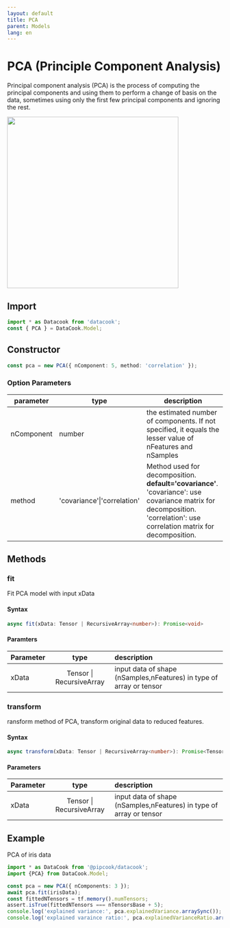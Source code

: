 ```yaml
---
layout: default
title: PCA
parent: Models
lang: en
---
```


# PCA (Principle Component Analysis)

Principal component analysis (PCA) is the process of computing the principal components and using them to perform a change of basis on the data, sometimes using only the first few principal components and ignoring the rest.

<img style="width:400px; max-width:100%" src="https://upload.wikimedia.org/wikipedia/commons/thumb/f/f5/GaussianScatterPCA.svg/600px-GaussianScatterPCA.svg.png"/>

## Import 

```typescript
import * as Datacook from 'datacook';
const { PCA } = DataCook.Model;
```

## Constructor

```typescript
const pca = new PCA({ nComponent: 5, method: 'correlation' });
```

### Option Parameters

| parameter | type | description |
| --------- | ---- | ----------- |
| nComponent | number | the estimated number of components. If not specified, it equals the lesser value of nFeatures and nSamples | 
| method | 'covariance'\|'correlation' | Method used for decomposition. **default='covariance'**.  'covariance': use covariance matrix for decomposition. 'correlation': use correlation matrix for decomposition. |

## Methods

### fit

Fit PCA model with input xData

#### Syntax

```typescript
async fit(xData: Tensor | RecursiveArray<number>): Promise<void>
```

#### Paramters

| Parameter |        type        | description                                                         |
| :-------- | :-----------------: | :------------------------------------------------------------------ |
| xData     | Tensor \| RecursiveArray<number> | input data of shape (nSamples,nFeatures) in type of array or tensor |


### transform

ransform method of PCA, transform original data to reduced features.

#### Syntax

```typescript
async transform(xData: Tensor | RecursiveArray<number>): Promise<Tensor> 
```

#### Parameters

| Parameter |        type        | description                                                         |
| :-------- | :-----------------: | :------------------------------------------------------------------ |
| xData     | Tensor \| RecursiveArray<number> | input data of shape (nSamples,nFeatures) in type of array or tensor |

## Example

PCA of iris data

```typescript
import * as DataCook from '@pipcook/datacook';
import {PCA} from DataCook.Model;

const pca = new PCA({ nComponents: 3 });
await pca.fit(irisData);
const fittedNTensors = tf.memory().numTensors;
assert.isTrue(fittedNTensors === nTensorsBase + 5);
console.log('explained variance:', pca.explainedVariance.arraySync());
console.log('explained varaince ratio:', pca.explainedVarianceRatio.arraySync());
```
